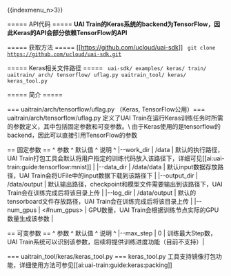 {{indexmenu_n>3}}

===== API代码 =====
**UAI Train的Keras系统的backend为TensorFlow，因此Keras的API会部分依赖TensorFlow的API**

===== 获取方法 =====
[[https://github.com/ucloud/uai-sdk]]
<code>
git clone https://github.com/ucloud/uai-sdk.git
</code>

===== Keras相关文件路径 =====
<code>
uai-sdk/
  examples/
    keras/
       train/
  uaitrain/
    arch/
      tensorflow/
         uflag.py
  uaitrain_tool/
    keras/
      keras_tool.py
</code>

===== 简介 =====

=== uaitrain/arch/tensorflow/uflag.py （Keras, TensorFlow公用）===
uaitrain/arch/tensorflow/uflag.py 定义了UAI Train在运行Keras训练任务时所需的参数定义，其中包括固定参数和可变参数。\\
由于Keras使用的是tensorflow的backend，因此可以直接引用TensorFlow的参数

== 固定参数 ==
^  参数  ^ 默认值  ^ 说明  ^
|\-\-work\_dir    | /data | 默认的执行路径，UAI Train打包工具会默认将用户指定的训练代码放入该路径下，详细可见[[ai:uai-train:guide:tensorflow:mnist]] |
|\-\-data\_dir    | /data/data  | 默认input数据存放路径，UAI Train会将UFile中的input数据下载到该路径下 |
|\-\-output\_dir   | /data/output | 默认输出路径，checkpoint和模型文件需要输出到该路径下，UAI Train会在训练完成后将该目录上传 |
|\-\-log\_dir   | /data/output | 默认的tensorboard文件存放路径，UAI Train会在训练完成后将该目录上传 |
|\-\-num\_gpus   | <#num\_gpus> | GPU数量，UAI Train会根据训练节点实际的GPU数量生成该参数 |

== 可变参数 ==
^  参数  ^ 默认值  ^ 说明  ^
|\-\-max_step | 0 | 训练最大Step数，UAI Train系统可以识别该参数，后续将提供训练进度功能（目前不支持）|

=== uaitrain_tool/keras/keras_tool.py ===
keras\_tool.py 工具支持镜像打包功能，详细使用方法可参见[[ai:uai-train:guide:keras:packing]]